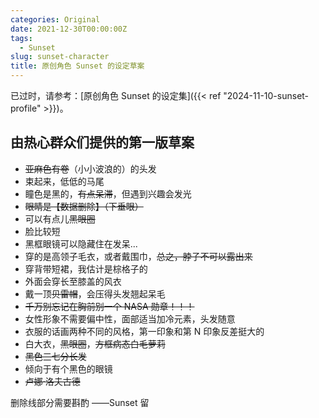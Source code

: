 ```yaml
---
categories: Original
date: 2021-12-30T00:00:00Z
tags:
  - Sunset
slug: sunset-character
title: 原创角色 Sunset 的设定草案
---
```


已过时，请参考：[原创角色 Sunset 的设定集]({{< ref "2024-11-10-sunset-profile" >}})。

## 由热心群众们提供的第一版草案

- ~~亚麻色有卷~~（小小波浪的）的头发
- 束起来，低低的马尾
- 瞳色是黑的，~~有点呆滞~~，但遇到兴趣会发光
- ~~眼睛是【数据删除】（下垂眼）~~
- 可以有点儿~~黑眼圈~~
- 脸比较短
- 黑框眼镜可以隐藏住在发呆...
- 穿的是高领子毛衣，或者戴围巾，~~总之，脖子不可以露出来~~
- 穿背带短裙，我估计是棕格子的
- 外面会穿长至膝盖的风衣
- 戴一顶~~贝雷帽~~，会压得头发翘起呆毛
- ~~千万别忘记在胸前别一个 NASA 勋章！！！~~
- 女性形象不需要偏中性，面部适当加冷元素，头发随意
- 衣服的话画两种不同的风格，第一印象和第 N 印象反差挺大的
- 白大衣，~~黑眼圈~~，~~方框病态白毛萝莉~~
- ~~黑色三七分长发~~
- 倾向于有个黑色的眼镜
- ~~卢娜·洛夫古德~~

删除线部分需要斟酌 ——Sunset 留
